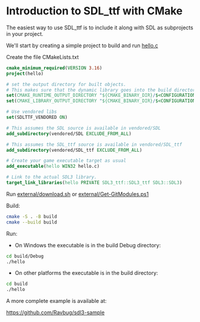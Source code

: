 
# Introduction to SDL_ttf with CMake

The easiest way to use SDL_ttf is to include it along with SDL as subprojects in your project.

We'll start by creating a simple project to build and run [hello.c](hello.c)

Create the file CMakeLists.txt
```cmake
cmake_minimum_required(VERSION 3.16)
project(hello)

# set the output directory for built objects.
# This makes sure that the dynamic library goes into the build directory automatically.
set(CMAKE_RUNTIME_OUTPUT_DIRECTORY "${CMAKE_BINARY_DIR}/$<CONFIGURATION>")
set(CMAKE_LIBRARY_OUTPUT_DIRECTORY "${CMAKE_BINARY_DIR}/$<CONFIGURATION>")

# Use vendored libs
set(SDLTTF_VENDORED ON)

# This assumes the SDL source is available in vendored/SDL
add_subdirectory(vendored/SDL EXCLUDE_FROM_ALL)

# This assumes the SDL_ttf source is available in vendored/SDL_ttf
add_subdirectory(vendored/SDL_ttf EXCLUDE_FROM_ALL)

# Create your game executable target as usual
add_executable(hello WIN32 hello.c)

# Link to the actual SDL3 library.
target_link_libraries(hello PRIVATE SDL3_ttf::SDL3_ttf SDL3::SDL3)
```
Run [external/download.sh](../external/download.sh) or [external/Get-GitModules.ps1](../external/Get-GitModules.ps1)


Build:
```sh
cmake -S . -B build
cmake --build build
```

Run:
- On Windows the executable is in the build Debug directory:
```sh
cd build/Debug
./hello
``` 
- On other platforms the executable is in the build directory:
```sh
cd build
./hello
```

A more complete example is available at:

https://github.com/Ravbug/sdl3-sample

